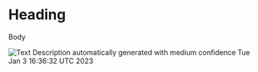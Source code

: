 # Heading

Body

![Text Description automatically generated with medium
confidence](babs/docs/media/image1.jpg)
Tue Jan  3 16:36:32 UTC 2023
